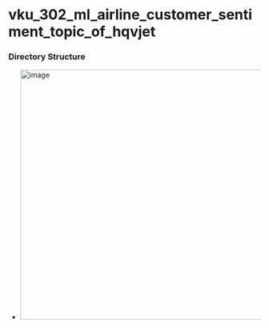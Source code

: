 # vku_302_ml_airline_customer_sentiment_topic_of_hqvjet
<!-- TITLE 2 >-----  --> <h3>Directory Structure</h3>
- <img src="assets/dataset/images/0001.png" alt="image" width="500"/>